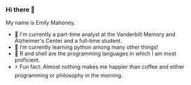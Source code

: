 ### Hi there 👋

My name is Emily Mahoney. 

- 🔭 I'm currently a part-time analyst at the Vanderbilt Memory and Alzheimer's Center and a full-time student. 
- 🌱 I’m currently learning python among many other things! 
- 🔨 R and shell are the programming languages in which I am most proficient. 
- ⚡ Fun fact: Almost nothing makes me happier than coffee and either programming or philosophy in the morning. 

